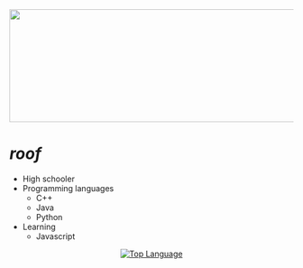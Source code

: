 <div align="center">
  <img src="https://raw.githubusercontent.com/roooof/roooof/main/imgs/animated-koi-fish.gif" height="200" width="700">
</div>

# ***roof***

- High schooler 
- Programming languages
  - C++
  - Java
  - Python
- Learning 
  - Javascript
 
<p align="center">
  <a href="https://github.com/roooof" target="_blank">
            <img alt="Top Language" src="https://github-readme-stats.vercel.app/api/top-langs/?bg_color=00000000&layout=compact&username=roooof&hide_border=true&hide=html&title_color=c9d1d9&text_color=c3c5cd"/>
</p> 
